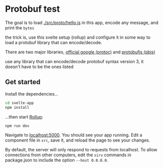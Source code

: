 # Protobuf test

The goal is to load [./src/proto/hello.js](./src/proto/hello.js) in this app, encode any message, and print the `bytes`

the trick is, use this svelte setup (rollup) and configure it in some way to load a protobuf library that can encode/decode.

There are two major libraries, [official google (protoc)](https://developers.google.com/protocol-buffers/docs/reference/javascript-generated) and [protobufjs (pbjs)](https://www.npmjs.com/package/protobufjs)

use any library that can encode/decode protobuf syntax version 3, it doesn't have to be the ones listed


## Get started

Install the dependencies...

```bash
cd svelte-app
npm install
```

...then start [Rollup](https://rollupjs.org):

```bash
npm run dev
```

Navigate to [localhost:5000](http://localhost:5000). You should see your app running. Edit a component file in `src`, save it, and reload the page to see your changes.

By default, the server will only respond to requests from localhost. To allow connections from other computers, edit the `sirv` commands in package.json to include the option `--host 0.0.0.0`.

